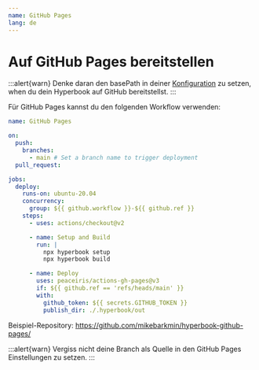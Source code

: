 ```yaml
---
name: GitHub Pages
lang: de
---
```


# Auf GitHub Pages bereitstellen

:::alert{warn}
Denke daran den basePath in deiner [Konfiguration](/configuration/book) zu
setzen, when du dein Hyperbook auf GitHub bereitstellst.
:::

Für GitHub Pages kannst du den folgenden Workflow verwenden:

```yaml
name: GitHub Pages

on:
  push:
    branches:
      - main # Set a branch name to trigger deployment
  pull_request:

jobs:
  deploy:
    runs-on: ubuntu-20.04
    concurrency:
      group: ${{ github.workflow }}-${{ github.ref }}
    steps:
      - uses: actions/checkout@v2

      - name: Setup and Build
        run: |
          npx hyperbook setup
          npx hyperbook build

      - name: Deploy
        uses: peaceiris/actions-gh-pages@v3
        if: ${{ github.ref == 'refs/heads/main' }}
        with:
          github_token: ${{ secrets.GITHUB_TOKEN }}
          publish_dir: ./.hyperbook/out
```

Beispiel-Repository: https://github.com/mikebarkmin/hyperbook-github-pages/

:::alert{warn}
Vergiss nicht deine Branch als Quelle in den GitHub Pages Einstellungen zu setzen.
:::
